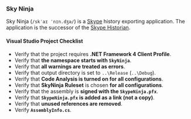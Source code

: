 ### Sky Ninja

Sky Ninja (`/skˈaɪ ˈnɪn.dʒə/`) is a [Skype](http://www.skype.com) history exporting application. The application is the successor of the [Skype Historian](http://eigene.in/skype-historian).

#### Visual Studio Project Checklist

* Verify that the project requires **.NET Framework 4 Client Profile**.
* Verify that **the namespace starts with `SkyNinja`**.
* Verify that **all warnings are treated as errors**.
* Verify that output directory is set to `..\Release` (`..\Debug`).
* Verify that **Code Analysis is turned on for all configurations**.
* Verify that **SkyNinja Ruleset** is chosen **for all configurations**.
* Verify that the assembly is **signed with the `SkypeNinja.pfx`**.
* Verify that **`SkypeNinja.pfx` is added as a link (not a copy)**.
* Verify that **unused references are removed**.
* Verify **`AssemblyInfo.cs`**.
